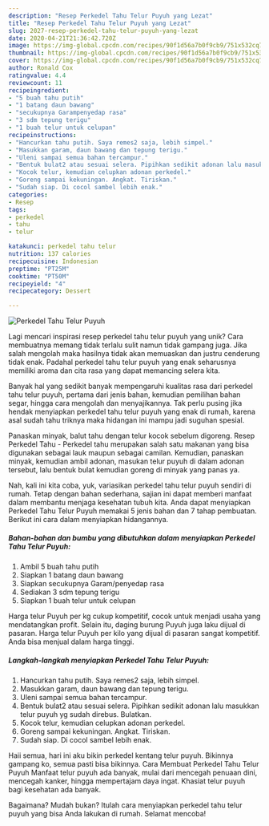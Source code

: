 ```yaml
---
description: "Resep Perkedel Tahu Telur Puyuh yang Lezat"
title: "Resep Perkedel Tahu Telur Puyuh yang Lezat"
slug: 2027-resep-perkedel-tahu-telur-puyuh-yang-lezat
date: 2020-04-21T21:36:42.720Z
image: https://img-global.cpcdn.com/recipes/90f1d56a7b0f9cb9/751x532cq70/perkedel-tahu-telur-puyuh-foto-resep-utama.jpg
thumbnail: https://img-global.cpcdn.com/recipes/90f1d56a7b0f9cb9/751x532cq70/perkedel-tahu-telur-puyuh-foto-resep-utama.jpg
cover: https://img-global.cpcdn.com/recipes/90f1d56a7b0f9cb9/751x532cq70/perkedel-tahu-telur-puyuh-foto-resep-utama.jpg
author: Ronald Cox
ratingvalue: 4.4
reviewcount: 11
recipeingredient:
- "5 buah tahu putih"
- "1 batang daun bawang"
- "secukupnya Garampenyedap rasa"
- "3 sdm tepung terigu"
- "1 buah telur untuk celupan"
recipeinstructions:
- "Hancurkan tahu putih. Saya remes2 saja, lebih simpel."
- "Masukkan garam, daun bawang dan tepung terigu."
- "Uleni sampai semua bahan tercampur."
- "Bentuk bulat2 atau sesuai selera. Pipihkan sedikit adonan lalu masukkan telur puyuh yg sudah direbus. Bulatkan."
- "Kocok telur, kemudian celupkan adonan perkedel."
- "Goreng sampai kekuningan. Angkat. Tiriskan."
- "Sudah siap. Di cocol sambel lebih enak."
categories:
- Resep
tags:
- perkedel
- tahu
- telur

katakunci: perkedel tahu telur 
nutrition: 137 calories
recipecuisine: Indonesian
preptime: "PT25M"
cooktime: "PT50M"
recipeyield: "4"
recipecategory: Dessert

---
```



![Perkedel Tahu Telur Puyuh](https://img-global.cpcdn.com/recipes/90f1d56a7b0f9cb9/751x532cq70/perkedel-tahu-telur-puyuh-foto-resep-utama.jpg)

Lagi mencari inspirasi resep perkedel tahu telur puyuh yang unik? Cara membuatnya memang tidak terlalu sulit namun tidak gampang juga. Jika salah mengolah maka hasilnya tidak akan memuaskan dan justru cenderung tidak enak. Padahal perkedel tahu telur puyuh yang enak seharusnya memiliki aroma dan cita rasa yang dapat memancing selera kita.

Banyak hal yang sedikit banyak mempengaruhi kualitas rasa dari perkedel tahu telur puyuh, pertama dari jenis bahan, kemudian pemilihan bahan segar, hingga cara mengolah dan menyajikannya. Tak perlu pusing jika hendak menyiapkan perkedel tahu telur puyuh yang enak di rumah, karena asal sudah tahu triknya maka hidangan ini mampu jadi suguhan spesial.

Panaskan minyak, balut tahu dengan telur kocok sebelum digoreng. Resep Perkedel Tahu - Perkedel tahu merupakan salah satu makanan yang bisa digunakan sebagai lauk maupun sebagai camilan. Kemudian, panaskan minyak, kemudian ambil adonan, masukan telur puyuh di dalam adonan tersebut, lalu bentuk bulat kemudian goreng di minyak yang panas ya.


Nah, kali ini kita coba, yuk, variasikan perkedel tahu telur puyuh sendiri di rumah. Tetap dengan bahan sederhana, sajian ini dapat memberi manfaat dalam membantu menjaga kesehatan tubuh kita. Anda dapat menyiapkan Perkedel Tahu Telur Puyuh memakai 5 jenis bahan dan 7 tahap pembuatan. Berikut ini cara dalam menyiapkan hidangannya.

<!--inarticleads1-->

##### Bahan-bahan dan bumbu yang dibutuhkan dalam menyiapkan Perkedel Tahu Telur Puyuh:

1. Ambil 5 buah tahu putih
1. Siapkan 1 batang daun bawang
1. Siapkan secukupnya Garam/penyedap rasa
1. Sediakan 3 sdm tepung terigu
1. Siapkan 1 buah telur untuk celupan


Harga telur Puyuh per kg cukup kompetitif, cocok untuk menjadi usaha yang mendatangkan profit. Selain itu, daging burung Puyuh juga laku dijual di pasaran. Harga telur Puyuh per kilo yang dijual di pasaran sangat kompetitif. Anda bisa menjual dalam harga tinggi. 

<!--inarticleads2-->

##### Langkah-langkah menyiapkan Perkedel Tahu Telur Puyuh:

1. Hancurkan tahu putih. Saya remes2 saja, lebih simpel.
1. Masukkan garam, daun bawang dan tepung terigu.
1. Uleni sampai semua bahan tercampur.
1. Bentuk bulat2 atau sesuai selera. Pipihkan sedikit adonan lalu masukkan telur puyuh yg sudah direbus. Bulatkan.
1. Kocok telur, kemudian celupkan adonan perkedel.
1. Goreng sampai kekuningan. Angkat. Tiriskan.
1. Sudah siap. Di cocol sambel lebih enak.


Haii semua, hari ini aku bikin perkedel kentang telur puyuh. Bikinnya gampang ko, semua pasti bisa bikinnya. Cara Membuat Perkedel Tahu Telur Puyuh Manfaat telur puyuh ada banyak, mulai dari mencegah penuaan dini, mencegah kanker, hingga mempertajam daya ingat. Khasiat telur puyuh bagi kesehatan ada banyak. 

Bagaimana? Mudah bukan? Itulah cara menyiapkan perkedel tahu telur puyuh yang bisa Anda lakukan di rumah. Selamat mencoba!
